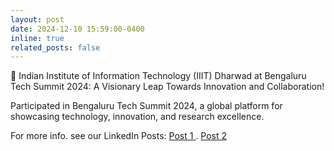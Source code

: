 ```yaml
---
layout: post
date: 2024-12-10 15:59:00-0400
inline: true
related_posts: false
---
```


🚀 Indian Institute of Information Technology (IIIT) Dharwad at Bengaluru Tech Summit 2024: A Visionary Leap Towards Innovation and Collaboration!

Participated in Bengaluru Tech Summit 2024, a global platform for showcasing technology, innovation, and research excellence. 

For more info. see our LinkedIn Posts: <a href="https://www.linkedin.com/feed/update/urn:li:activity:7264534396680974340/?updateEntityUrn=urn%3Ali%3Afs_updateV2%3A%28urn%3Ali%3Aactivity%3A7264534396680974340%2CFEED_DETAIL%2CEMPTY%2CDEFAULT%2Cfalse%29"> Post 1 </a>. <a href="https://www.linkedin.com/feed/update/urn:li:activity:7270095397270745088/?updateEntityUrn=urn%3Ali%3Afs_updateV2%3A%28urn%3Ali%3Aactivity%3A7270095397270745088%2CFEED_DETAIL%2CEMPTY%2CDEFAULT%2Cfalse%29">Post 2</a>
